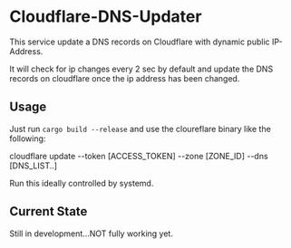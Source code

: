 
# Cloudflare-DNS-Updater

This service update a DNS records on Cloudflare with dynamic public IP-Address.

It will check for ip changes every 2 sec by default and update the DNS records on cloudflare once the ip address has been changed.

## Usage

Just run `cargo build --release` and use the cloureflare binary like the following:

cloudflare update --token [ACCESS_TOKEN] --zone [ZONE_ID] --dns [DNS_LIST..] 

Run this ideally controlled by systemd.

## Current State

Still in development...NOT fully working yet.